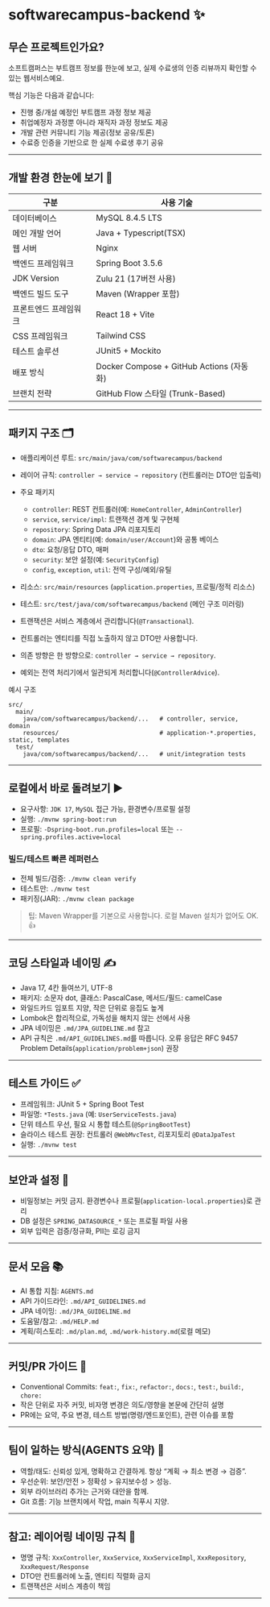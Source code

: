 # softwarecampus-backend ✨


## 무슨 프로젝트인가요?

소프트캠퍼스는 부트캠프 정보를 한눈에 보고, 실제 수료생의 인증 리뷰까지 확인할 수 있는 웹서비스예요.

핵심 기능은 다음과 같습니다:

- 진행 중/개설 예정인 부트캠프 과정 정보 제공
- 취업예정자 과정뿐 아니라 재직자 과정 정보도 제공
- 개발 관련 커뮤니티 기능 제공(정보 공유/토론)
- 수료증 인증을 기반으로 한 실제 수료생 후기 공유

---

## 개발 환경 한눈에 보기 🔧

| 구분 | 사용 기술 |
| --- | --- |
| 데이터베이스 | MySQL 8.4.5 LTS |
| 메인 개발 언어 | Java + Typescript(TSX) |
| 웹 서버 | Nginx |
| 백엔드 프레임워크 | Spring Boot 3.5.6 |
| JDK Version | Zulu 21 (17버전 사용) |
| 백엔드 빌드 도구 | Maven (Wrapper 포함) |
| 프론트엔드 프레임워크 | React 18 + Vite |
| CSS 프레임워크 | Tailwind CSS |
| 테스트 솔루션 | JUnit5 + Mockito |
| 배포 방식 | Docker Compose + GitHub Actions (자동화) |
| 브랜치 전략 | GitHub Flow 스타일 (Trunk-Based) |


---

## 패키지 구조 🗂️

- 애플리케이션 루트: `src/main/java/com/softwarecampus/backend`
- 레이어 규칙: `controller → service → repository` (컨트롤러는 DTO만 입출력)
- 주요 패키지
  - `controller`: REST 컨트롤러(예: `HomeController`, `AdminController`)
  - `service`, `service/impl`: 트랜잭션 경계 및 구현체
  - `repository`: Spring Data JPA 리포지토리
  - `domain`: JPA 엔티티(예: `domain/user/Account`)와 공통 베이스
  - `dto`: 요청/응답 DTO, 매퍼
  - `security`: 보안 설정(예: `SecurityConfig`)
  - `config`, `exception`, `util`: 전역 구성/예외/유틸
- 리소스: `src/main/resources` (`application.properties`, 프로필/정적 리소스)
- 테스트: `src/test/java/com/softwarecampus/backend` (메인 구조 미러링)

- 트랜잭션은 서비스 계층에서 관리합니다(`@Transactional`).
- 컨트롤러는 엔티티를 직접 노출하지 않고 DTO만 사용합니다.
- 의존 방향은 한 방향으로: `controller → service → repository`.
- 예외는 전역 처리기에서 일관되게 처리합니다(`@ControllerAdvice`).

예시 구조

```
src/
  main/
    java/com/softwarecampus/backend/...   # controller, service, domain
    resources/                            # application-*.properties, static, templates
  test/
    java/com/softwarecampus/backend/...   # unit/integration tests
```

---

## 로컬에서 바로 돌려보기 ▶️

- 요구사항: `JDK 17`, `MySQL` 접근 가능, 환경변수/프로필 설정
- 실행: `./mvnw spring-boot:run`
- 프로필: `-Dspring-boot.run.profiles=local` 또는 `--spring.profiles.active=local`

### 빌드/테스트 빠른 레퍼런스

- 전체 빌드/검증: `./mvnw clean verify`
- 테스트만: `./mvnw test`
- 패키징(JAR): `./mvnw clean package`

> 팁: Maven Wrapper를 기본으로 사용합니다. 로컬 Maven 설치가 없어도 OK. 👍

---

## 코딩 스타일과 네이밍 ✍️

- Java 17, 4칸 들여쓰기, UTF-8
- 패키지: 소문자 dot, 클래스: PascalCase, 메서드/필드: camelCase
- 와일드카드 임포트 지양, 작은 단위로 응집도 높게
- Lombok은 합리적으로, 가독성을 해치지 않는 선에서 사용
- JPA 네이밍은 `.md/JPA_GUIDELINE.md` 참고
- API 규칙은 `.md/API_GUIDELINES.md`를 따릅니다. 오류 응답은 RFC 9457 Problem Details(`application/problem+json`) 권장

---

## 테스트 가이드 ✅

- 프레임워크: JUnit 5 + Spring Boot Test
- 파일명: `*Tests.java` (예: `UserServiceTests.java`)
- 단위 테스트 우선, 필요 시 통합 테스트(`@SpringBootTest`)
- 슬라이스 테스트 권장: 컨트롤러 `@WebMvcTest`, 리포지토리 `@DataJpaTest`
- 실행: `./mvnw test`

---

## 보안과 설정 🔐

- 비밀정보는 커밋 금지. 환경변수나 프로필(`application-local.properties`)로 관리
- DB 설정은 `SPRING_DATASOURCE_*` 또는 프로필 파일 사용
- 외부 입력은 검증/정규화, PII는 로깅 금지

---

## 문서 모음 📚

- AI 통합 지침: `AGENTS.md`
- API 가이드라인: `.md/API_GUIDELINES.md`
- JPA 네이밍: `.md/JPA_GUIDELINE.md`
- 도움말/참고: `.md/HELP.md`
- 계획/히스토리: `.md/plan.md`, `.md/work-history.md`(로컬 메모)

---

## 커밋/PR 가이드 📨

- Conventional Commits: `feat:`, `fix:`, `refactor:`, `docs:`, `test:`, `build:`, `chore:`
- 작은 단위로 자주 커밋, 비자명 변경은 의도/영향을 본문에 간단히 설명
- PR에는 요약, 주요 변경, 테스트 방법(명령/엔드포인트), 관련 이슈를 포함

---

## 팀이 일하는 방식(AGENTS 요약) 🤝

- 역할/태도: 신뢰성 있게, 명확하고 간결하게. 항상 “계획 → 최소 변경 → 검증”.
- 우선순위: 보안/안전 > 정확성 > 유지보수성 > 성능.
- 외부 라이브러리 추가는 근거와 대안을 함께.
- Git 흐름: 기능 브랜치에서 작업, main 직푸시 지양.

---

## 참고: 레이어링 네이밍 규칙 🧭

- 명명 규칙: `XxxController`, `XxxService`, `XxxServiceImpl`, `XxxRepository`, `XxxRequest/Response`
- DTO만 컨트롤러에 노출, 엔티티 직렬화 금지
- 트랜잭션은 서비스 계층이 책임

---

